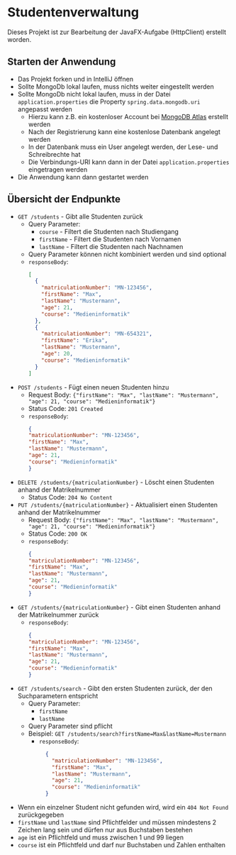 # Studentenverwaltung

Dieses Projekt ist zur Bearbeitung der JavaFX-Aufgabe (HttpClient) erstellt worden.

## Starten der Anwendung

- Das Projekt forken und in IntelliJ öffnen
- Sollte MongoDb lokal laufen, muss nichts weiter eingestellt werden
- Sollte MongoDb nicht lokal laufen, muss in der Datei `application.properties` die Property `spring.data.mongodb.uri`
  angepasst werden
    - Hierzu kann z.B. ein kostenloser Account bei [MongoDB Atlas](https://www.mongodb.com/cloud/atlas) erstellt werden
    - Nach der Registrierung kann eine kostenlose Datenbank angelegt werden
    - In der Datenbank muss ein User angelegt werden, der Lese- und Schreibrechte hat
    - Die Verbindungs-URI kann dann in der Datei `application.properties` eingetragen werden
- Die Anwendung kann dann gestartet werden

## Übersicht der Endpunkte

- `GET /students` - Gibt alle Studenten zurück
    - Query Parameter:
        - `course` - Filtert die Studenten nach Studiengang
        - `firstName` - Filtert die Studenten nach Vornamen
        - `lastName` - Filtert die Studenten nach Nachnamen
    - Query Parameter können nicht kombiniert werden und sind optional
    - `responseBody`:
      ```json
      [
        {
          "matriculationNumber": "MN-123456",
          "firstName": "Max",
          "lastName": "Mustermann",
          "age": 21,
          "course": "Medieninformatik"
        },
        {
          "matriculationNumber": "MN-654321",
          "firstName": "Erika",
          "lastName": "Mustermann",
          "age": 20,
          "course": "Medieninformatik"
        }
      ]
      ```
- `POST /students` - Fügt einen neuen Studenten hinzu
    - Request Body: `{"firstName": "Max", "lastName": "Mustermann", "age": 21, "course": "Medieninformatik"}`
    - Status Code: `201 Created`
    - `responseBody`:
        ```json
        {
        "matriculationNumber": "MN-123456",
        "firstName": "Max",
        "lastName": "Mustermann",
        "age": 21,
        "course": "Medieninformatik"
        }
        ```
- `DELETE /students/{matriculationNumber}` - Löscht einen Studenten anhand der Matrikelnummer
    - Status Code: `204 No Content`
- `PUT /students/{matriculationNumber}` - Aktualisiert einen Studenten anhand der Matrikelnummer
    - Request Body: `{"firstName": "Max", "lastName": "Mustermann", "age": 21, "course": "Medieninformatik"}`
    - Status Code: `200 OK`
    - `responseBody`:
        ```json
        {
        "matriculationNumber": "MN-123456",
        "firstName": "Max",
        "lastName": "Mustermann",
        "age": 21,
        "course": "Medieninformatik"
        }
        ```
- `GET /students/{matriculationNumber}` - Gibt einen Studenten anhand der Matrikelnummer zurück
    - `responseBody`:
        ```json
        {
        "matriculationNumber": "MN-123456",
        "firstName": "Max",
        "lastName": "Mustermann",
        "age": 21,
        "course": "Medieninformatik"
        }
        ```
- `GET /students/search` - Gibt den ersten Studenten zurück, der den Suchparametern entspricht
    - Query Parameter:
        - `firstName`
        - `lastName`
    - Query Parameter sind pflicht
    - Beispiel: `GET /students/search?firstName=Max&lastName=Mustermann`
        - `responseBody`:
            ```json
              {
                "matriculationNumber": "MN-123456",
                "firstName": "Max",
                "lastName": "Mustermann",
                "age": 21,
                "course": "Medieninformatik"
              }
            ```
- Wenn ein einzelner Student nicht gefunden wird, wird ein `404 Not Found` zurückgegeben
- `firstName` und `lastName` sind Pflichtfelder und müssen mindestens 2 Zeichen lang sein und dürfen nur aus Buchstaben
  bestehen
- `age` ist ein Pflichtfeld und muss zwischen 1 und 99 liegen
- `course` ist ein Pflichtfeld und darf nur Buchstaben und Zahlen enthalten
